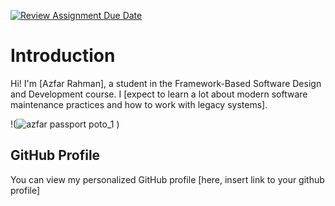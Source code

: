 [![Review Assignment Due Date](https://classroom.github.com/assets/deadline-readme-button-22041afd0340ce965d47ae6ef1cefeee28c7c493a6346c4f15d667ab976d596c.svg)](https://classroom.github.com/a/0MOLbOcH)
# Introduction
Hi! I'm [Azfar Rahman], a student in the Framework-Based Software Design and Development course. 
I [expect to learn a lot about modern software maintenance practices and how to work with legacy systems].

!(![azfar passport poto_1](https://github.com/user-attachments/assets/5bf62925-d023-4ddf-8ca8-5b6aca03cedf)
)  <!-- Link to the uploaded image -->

## GitHub Profile

You can view my personalized GitHub profile [here, insert link to your github profile]

